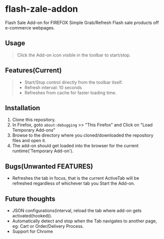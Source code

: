 # flash-zale-addon
Flash Sale Add-on for FIREFOX
Simple Grab/Refresh Flash sale products off e-commerce webpages.

## Usage
> Click the Add-on icon visible in the toolbar to start/stop.

## Features(Current)
> - Start/Stop control directly from the toolbar itself.
> - Refresh interval: 10 seconds
> - Refreshes from cache for faster loading time.

## Installation
1. Clone this repository.
2. In Firefox, goto `about:debugging` >> "This Firefox" and Click on "Load Temporary Add-ons"
3. Browse to the directory where you cloned/downloaded the repository files and open it.
4. The add-on should get loaded into the browser for the current runtime('Temporary Add-on').

## Bugs(Unwanted FEATURES)
- Refreshes the tab in focus, that is the current ActiveTab will be refreshed regardless of whichever tab you Start the Add-on.

## Future thoughts
+ JSON configurations(interval, reload the tab where add-on gets activated(hooked)).
+ Automatically detect and stop when the Tab navigates to another page, eg: Cart or Order/Delivery Process.
+ Support for Chrome
